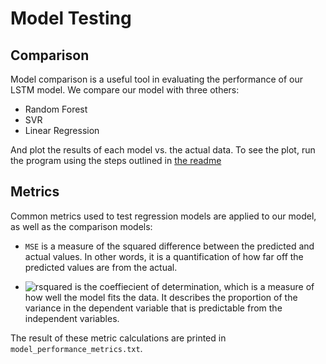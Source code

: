 # Model Testing

## Comparison
Model comparison is a useful tool in evaluating the performance of our LSTM model. We compare our model with three others:

- Random Forest
- SVR
- Linear Regression

And plot the results of each model vs. the actual data. To see the plot, run the program using the steps outlined in [the readme](../README.md)

## Metrics
Common metrics used to test regression models are applied to our model, as well as the comparison models:

- `MSE` is a measure of the squared difference between the predicted and actual values. In other words, it is a quantification of how far off the predicted values are from the actual.

-  ![rsquared](https://latex.codecogs.com/svg.image?{\color{White}r^{2}}) is the coeffiecient of determination, which is a measure of how well the model fits the data. It describes the proportion of the variance in the dependent variable that is predictable from the independent variables.

The result of these metric calculations are printed in `model_performance_metrics.txt`.